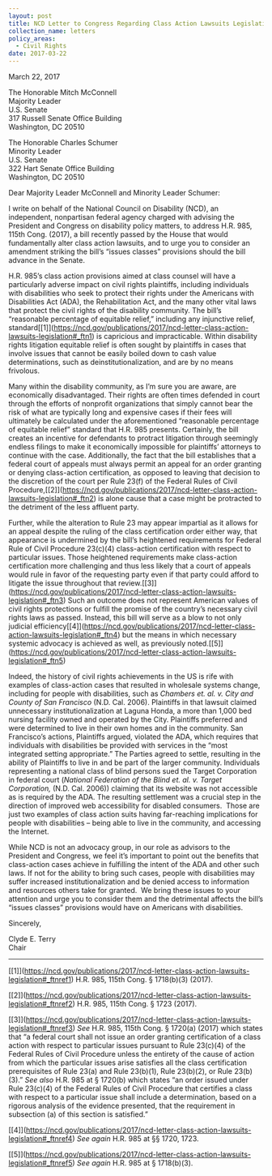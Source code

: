 ```yaml
---
layout: post
title: NCD Letter to Congress Regarding Class Action Lawsuits Legislation
collection_name: letters
policy_areas:
  - Civil Rights
date: 2017-03-22
---
```

March 22, 2017

The Honorable Mitch McConnell\
Majority Leader\
U.S. Senate\
317 Russell Senate Office Building\
Washington, DC 20510

The Honorable Charles Schumer\
Minority Leader\
U.S. Senate\
322 Hart Senate Office Building\
Washington, DC 20510

Dear Majority Leader McConnell and Minority Leader Schumer:

I write on behalf of the National Council on Disability (NCD), an independent, nonpartisan federal agency charged with advising the President and Congress on disability policy matters, to address H.R. 985, 115th Cong. (2017), a bill recently passed by the House that would fundamentally alter class action lawsuits, and to urge you to consider an amendment striking the bill’s “issues classes” provisions should the bill advance in the Senate.

H.R. 985’s class action provisions aimed at class counsel will have a particularly adverse impact on civil rights plaintiffs, including individuals with disabilities who seek to protect their rights under the Americans with Disabilities Act (ADA), the Rehabilitation Act, and the many other vital laws that protect the civil rights of the disability community. The bill’s “reasonable percentage of equitable relief,” including any injunctive relief, standard[\[1]](https://ncd.gov/publications/2017/ncd-letter-class-action-lawsuits-legislation#_ftn1) is capricious and impracticable. Within disability rights litigation equitable relief is often sought by plaintiffs in cases that involve issues that cannot be easily boiled down to cash value determinations, such as deinstitutionalization, and are by no means frivolous.

Many within the disability community, as I’m sure you are aware, are economically disadvantaged. Their rights are often times defended in court through the efforts of nonprofit organizations that simply cannot bear the risk of what are typically long and expensive cases if their fees will ultimately be calculated under the aforementioned “reasonable percentage of equitable relief” standard that H.R. 985 presents. Certainly, the bill creates an incentive for defendants to protract litigation through seemingly endless filings to make it economically impossible for plaintiffs’ attorneys to continue with the case. Additionally, the fact that the bill establishes that a federal court of appeals must always permit an appeal for an order granting or denying class-action certification, as opposed to leaving that decision to the discretion of the court per Rule 23(f) of the Federal Rules of Civil Procedure,[\[2]](https://ncd.gov/publications/2017/ncd-letter-class-action-lawsuits-legislation#_ftn2) is alone cause that a case might be protracted to the detriment of the less affluent party.

Further, while the alteration to Rule 23 may appear impartial as it allows for an appeal despite the ruling of the class certification order either way, that appearance is undermined by the bill’s heightened requirements for Federal Rule of Civil Procedure 23(c)(4) class-action certification with respect to particular issues. Those heightened requirements make class-action certification more challenging and thus less likely that a court of appeals would rule in favor of the requesting party even if that party could afford to litigate the issue throughout that review.[\[3]](https://ncd.gov/publications/2017/ncd-letter-class-action-lawsuits-legislation#_ftn3) Such an outcome does not represent American values of civil rights protections or fulfill the promise of the country’s necessary civil rights laws as passed. Instead, this bill will serve as a blow to not only judicial efficiency[\[4]](https://ncd.gov/publications/2017/ncd-letter-class-action-lawsuits-legislation#_ftn4) but the means in which necessary systemic advocacy is achieved as well, as previously noted.[\[5]](https://ncd.gov/publications/2017/ncd-letter-class-action-lawsuits-legislation#_ftn5)

Indeed, the history of civil rights achievements in the US is rife with examples of class-action cases that resulted in wholesale systems change, including for people with disabilities, such as *Chambers et. al. v. City and County of San Francisco* (N.D. Cal. 2006). Plaintiffs in that lawsuit claimed unnecessary institutionalization at Laguna Honda, a more than 1,000 bed nursing facility owned and operated by the City. Plaintiffs preferred and were determined to live in their own homes and in the community. San Francisco’s actions, Plaintiffs argued, violated the ADA, which requires that individuals with disabilities be provided with services in the “most integrated setting appropriate.” The Parties agreed to settle, resulting in the ability of Plaintiffs to live in and be part of the larger community. Individuals representing a national class of blind persons sued the Target Corporation in federal court (*National Federation of the Blind et. al. v. Target Corporation,* (N.D. Cal. 2006)) claiming that its website was not accessible as is required by the ADA. The resulting settlement was a crucial step in the direction of improved web accessibility for disabled consumers.  Those are just two examples of class action suits having far-reaching implications for people with disabilities – being able to live in the community, and accessing the Internet.

While NCD is not an advocacy group, in our role as advisors to the President and Congress, we feel it’s important to point out the benefits that class-action cases achieve in fulfilling the intent of the ADA and other such laws. If not for the ability to bring such cases, people with disabilities may suffer increased institutionalization and be denied access to information and resources others take for granted.  We bring these issues to your attention and urge you to consider them and the detrimental affects the bill’s “issues classes” provisions would have on Americans with disabilities.

Sincerely,

Clyde E. Terry\
Chair



- - -

[\[1]](https://ncd.gov/publications/2017/ncd-letter-class-action-lawsuits-legislation#_ftnref1) H.R. 985, 115th Cong. § 1718(b)(3) (2017).

[\[2]](https://ncd.gov/publications/2017/ncd-letter-class-action-lawsuits-legislation#_ftnref2) H.R. 985, 115th Cong. § 1723 (2017).

[\[3]](https://ncd.gov/publications/2017/ncd-letter-class-action-lawsuits-legislation#_ftnref3) *See* H.R. 985, 115th Cong. § 1720(a) (2017) which states that “a federal court shall not issue an order granting certification of a class action with respect to particular issues pursuant to Rule 23(c)(4) of the Federal Rules of Civil Procedure unless the entirety of the cause of action from which the particular issues arise satisfies all the class certification prerequisites of Rule 23(a) and Rule 23(b)(1), Rule 23(b)(2), or Rule 23(b)(3).” *See also* H.R. 985 at § 1720(b) which states “an order issued under Rule 23(c)(4) of the Federal Rules of Civil Procedure that certifies a class with respect to a particular issue shall include a determination, based on a rigorous analysis of the evidence presented, that the requirement in subsection (a) of this section is satisfied.”

[\[4]](https://ncd.gov/publications/2017/ncd-letter-class-action-lawsuits-legislation#_ftnref4) *See again* H.R. 985 at §§ 1720, 1723.

[\[5]](https://ncd.gov/publications/2017/ncd-letter-class-action-lawsuits-legislation#_ftnref5) *See again* H.R. 985 at § 1718(b)(3).
